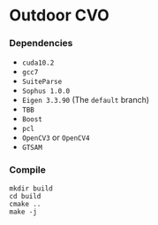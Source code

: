 # Outdoor CVO

### Dependencies
*  `cuda10.2`
*  `gcc7`
*  `SuiteParse`
* `Sophus 1.0.0`
* `Eigen 3.3.90` (The `default` branch)
* `TBB`
* `Boost`
* `pcl`
* `OpenCV3` or `OpenCV4`
* `GTSAM`

### Compile
```
mkdir build
cd build
cmake ..
make -j
```
